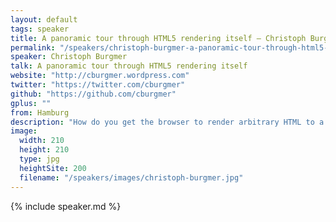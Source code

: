 ```yaml
---
layout: default
tags: speaker
title: A panoramic tour through HTML5 rendering itself – Christoph Burgmer
permalink: "/speakers/christoph-burgmer-a-panoramic-tour-through-html5-rendering-itself.html"
speaker: Christoph Burgmer
talk: A panoramic tour through HTML5 rendering itself
website: "http://cburgmer.wordpress.com"
twitter: "https://twitter.com/cburgmer"
github: "https://github.com/cburgmer"
gplus: ""
from: Hamburg
description: "How do you get the browser to render arbitrary HTML to a canvas? Sounds easy? We would beg to disagree.\n\nWhile implementing an \"HTML renderer\" in pure JavaScript we will visit various areas of the modern browsers. Some ugly, some hacky, some really perverted, but definitely intriguing and powerful."
image: 
  width: 210
  height: 210
  type: jpg
  heightSite: 200
  filename: "/speakers/images/christoph-burgmer.jpg"
---
```


{% include speaker.md %}
